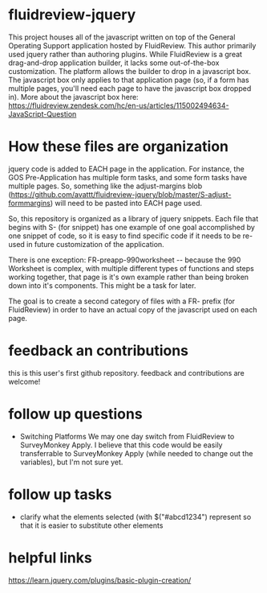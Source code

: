 # fluidreview-jquery
This project houses all of the javascript written on top of the General Operating Support application hosted by FluidReview. This author primarily used jquery rather than authoring plugins.  While FluidReview is a great drag-and-drop application builder, it lacks some out-of-the-box customization. The platform allows the builder to drop in a javascript box. The javascript box only applies to that application page (so, if a form has multiple pages, you'll need each page to have the javascript box dropped in). More about the javascript box here: https://fluidreview.zendesk.com/hc/en-us/articles/115002494634-JavaScript-Question


# How these files are organization

jquery code is added to EACH page in the application. For instance, the GOS Pre-Application has multiple form tasks, and some form tasks have multiple pages. So, something like the adjust-margins blob (https://github.com/avattt/fluidreview-jquery/blob/master/S-adjust-formmargins) will need to be pasted into EACH page used. 

So, this repository is organized as a library of jquery snippets. Each file that begins with S- (for snippet) has one example of one goal accomplished by one snippet of code, so it is easy to find specific code if it needs to be re-used in future customization of the application. 

There is one exception: FR-preapp-990worksheet -- because the 990 Worksheet is complex, with multiple different types of functions and steps working together, that page is it's own example rather than being broken down into it's components. This might be a task for later. 

The goal is to create a second category of files with a FR- prefix (for FluidReview) in order to have an actual copy of the javascript used on each page. 


# feedback an contributions

this is this user's first github repository. feedback and contributions are welcome!


# follow up questions
 - Switching Platforms
We may one day switch from FluidReview to SurveyMonkey Apply. I believe that this code would be easily transferrable to SurveyMonkey Apply (while needed to change out the variables), but I'm not sure yet. 

# follow up tasks
 - clarify what the elements selected (with $("#abcd1234") represent so that it is easier to substitute other elements


# helpful links

https://learn.jquery.com/plugins/basic-plugin-creation/
